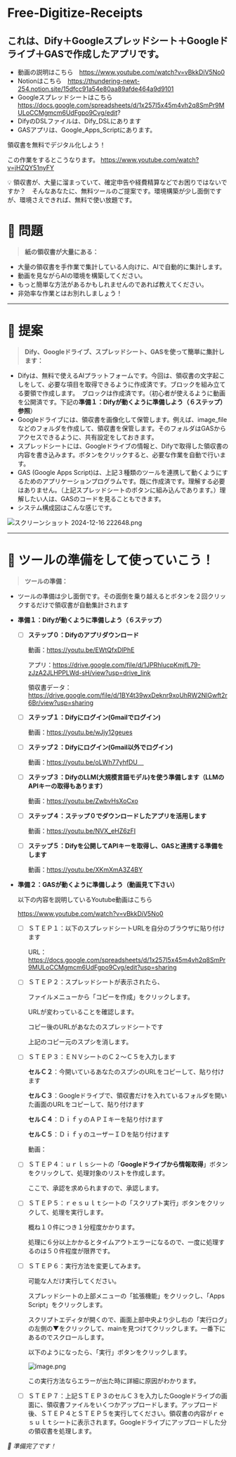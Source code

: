 # Free-Digitize-Receipts
## これは、Dify＋Googleスプレッドシート＋Googleドライブ＋GASで作成したアプリです。
-  動画の説明はこちら　https://www.youtube.com/watch?v=vBkkDiV5No0
-  Notionはこちら　https://thundering-newt-254.notion.site/15dfcc91a54e80aa89afde464a9d9101
-  Googleスプレッドシートはこちら　https://docs.google.com/spreadsheets/d/1x257I5x45m4vh2q8SmPr9MULoCCMgmcm6UdFgpo9Cvg/edit?
-  DifyのDSLファイルは、Dify_DSLにあります
-  GASアプリは、Google_Apps_Scriptにあります。

領収書を無料でデジタル化しよう！

この作業をするとこうなります。
https://www.youtube.com/watch?v=jHZQY51nyFY

<aside>
💡 領収書が、大量に溜まっていて、確定申告や経費精算などでお困りではないですか？　そんなあなたに、無料ツールのご提案です。環境構築が少し面倒ですが、環境さえできれば、無料で使い放題です。

</aside>

# 👀 問題

> **紙の領収書が大量にある：**
> 
- 大量の領収書を手作業で集計している人向けに、AIで自動的に集計します。
- 動画を見ながらAIの環境を構築してください。
- もっと簡単な方法があるかもしれませんのであれば教えてください。
- 非効率な作業とはお別れしましょう！

---

# 💭 提案

> **Dify、Googleドライブ、スプレッドシート、GASを使って簡単に集計します：**
> 
- Difyは、無料で使えるAIプラットフォームです。今回は、領収書の文字起こしをして、必要な項目を取得できるように作成済です。ブロックを組み立てる要領で作成します。　ブロックは作成済です。（初心者が使えるように動画を公開済です。下記の**準備１：Difyが動くように準備しよう（６ステップ）参照**）
- Googleドライブには、領収書を画像化して保管します。例えば、image_fileなどのフォルダを作成して、領収書を保管します。そのフォルダはGASからアクセスできるように、共有設定をしておきます。
- スプレッドシートには、Googleドライブの情報と、Difyで取得した領収書の内容を書き込みます。ボタンをクリックすると、必要な作業を自動で行います。
- GAS (Google Apps Script)は、上記３種類のツールを連携して動くようにするためのアプリケーションプログラムです。既に作成済です。理解する必要はありません。（上記スプレッドシートのボタンに組み込んであります。）理解したい人は、GASのコードを見ることもできます。
- システム構成図はこんな感じです。

![スクリーンショット 2024-12-16 222648.png](https://prod-files-secure.s3.us-west-2.amazonaws.com/94739130-ba6a-488c-829a-2fbe2e8866b5/fbb651a1-a32a-4c3c-a671-e724f1135d22/%E3%82%B9%E3%82%AF%E3%83%AA%E3%83%BC%E3%83%B3%E3%82%B7%E3%83%A7%E3%83%83%E3%83%88_2024-12-16_222648.png)

---

# 🛫 ツールの準備をして使っていこう！

> **ツールの準備：**
> 
- ツールの準備は少し面倒です。その面倒を乗り越えるとボタンを２回クリックするだけで領収書が自動集計されます

- **準備１：Difyが動くように準備しよう（６ステップ）**
    - [ ]  **ステップ０：Difyのアプリダウンロード**
        
        動画：https://youtu.be/EWtQfxDlPhE
        
        アプリ：https://drive.google.com/file/d/1JPRhIucpKmjfL79-zJzA2JLHPPLWd-sH/view?usp=drive_link
        
        領収書データ：https://drive.google.com/file/d/1BY4t39wxDeknr9xoUhRW2NIGwft2r6Br/view?usp=sharing
        
    - [ ]  **ステップ１：Difyにログイン(Gmailでログイン)**
        
        動画：https://youtu.be/wJjy12geues
        
    - [ ]  **ステップ２：Difyにログイン(Gmail以外でログイン)**
        
        動画：https://youtu.be/oLWh77yhfDU　
        
    - [ ]  **ステップ３：DifyのLLM(大規模言語モデル)を使う準備します（LLMのAPIキーの取得もあります）**
        
        動画：https://youtu.be/ZwbvHsXoCxo
        
    - [ ]  **ステップ４：ステップ０でダウンロードしたアプリを活用します**
        
        動画：https://youtu.be/NVX_eHZ6zFI
        
    - [ ]  **ステップ５：Difyを公開してAPIキーを取得し、GASと連携する準備をします**
        
        動画：https://youtu.be/XKmXmA3Z4BY
        
- **準備２：GASが動くように準備しよう（動画見て下さい）**
    
    以下の内容を説明しているYoutube動画はこちら
    
    https://www.youtube.com/watch?v=vBkkDiV5No0
    
    - [ ]  ＳＴＥＰ１：以下のスプレッドシートURLを自分のブラウザに貼り付けます
        
        URL：https://docs.google.com/spreadsheets/d/1x257I5x45m4vh2q8SmPr9MULoCCMgmcm6UdFgpo9Cvg/edit?usp=sharing
        
    - [ ]  ＳＴＥＰ２：スプレッドシートが表示されたら、
        
        ファイルメニューから「コピーを作成」をクリックします。
        
        URLが変わっていることを確認します。
        
        コピー後のURLがあなたのスプレッドシートです
        
        上記のコピー元のスプシを消します。
        
    - [ ]  ＳＴＥＰ３：ＥＮＶシートのＣ２～Ｃ５を入力します
        
        **セルＣ２**：今開いているあなたのスプシのURLをコピーして、貼り付けます
        
        **セルＣ３**：Googleドライブで、領収書だけを入れているフォルダを開いた画面のURLをコピーして、貼り付けます
        
        **セルＣ４**：ＤｉｆｙのＡＰＩキーを貼り付けます
        
        **セルＣ５**：ＤｉｆｙのユーザーＩＤを貼り付けます
        
        動画：
        
    - [ ]  ＳＴＥＰ４：ｕｒｌｓシートの「**Googleドライブから情報取得**」ボタンをクリックして、処理対象のリストを作成します。
        
        ここで、承認を求められますので、承認します。
        
    - [ ]  ＳＴＥＰ５：ｒｅｓｕｌｔシートの「スクリプト実行」ボタンをクリックして、処理を実行します。
        
        概ね１０件につき１分程度かかります。
        
        処理に６分以上かかるとタイムアウトエラーになるので、一度に処理するのは５０件程度が限界です。
        
    - [ ]  ＳＴＥＰ６：実行方法を変更してみます。
        
        可能な人だけ実行してください。
        
        スプレッドシートの上部メニューの「拡張機能」をクリックし、「Apps Script」をクリックします。
        
        スクリプトエディタが開くので、画面上部中央より少し右の「実行ログ」の左側の▼をクリックして、mainを見つけてクリックします。一番下にあるのでスクロールします。
        
        以下のようになったら、「実行」ボタンをクリックします。
        
        ![image.png](https://prod-files-secure.s3.us-west-2.amazonaws.com/94739130-ba6a-488c-829a-2fbe2e8866b5/1a262e59-48bc-402c-87f7-bf73a26f0777/image.png)
        
        この実行方法ならエラーが出た時に詳細に原因がわかります。
        
    - [ ]  ＳＴＥＰ７：上記ＳＴＥＰ３のセルＣ３を入力したGoogleドライブの画面に、領収書ファイルをいくつかアップロードします。アップロード後、ＳＴＥＰ４とＳＴＥＰ５を実行してください。領収書の内容がｒｅｓｕｌｔシートに表示されます。Googleドライブにアップロードした分の領収書を処理します。
    

*🚀 準備完了です！*

